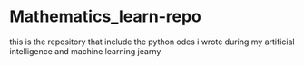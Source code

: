 # Mathematics_learn-repo
this is the repository that include the python odes i wrote during my artificial intelligence and machine learning jearny
